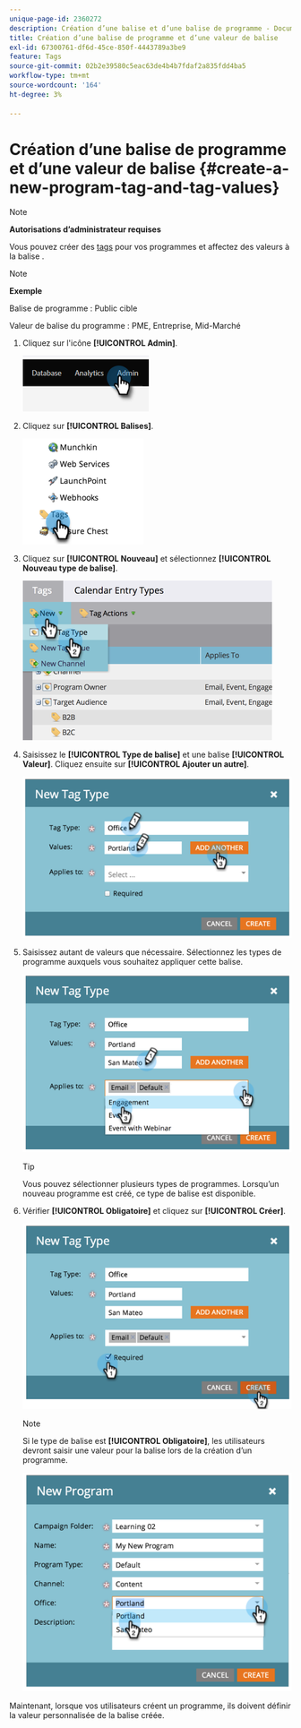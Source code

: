 ```yaml
---
unique-page-id: 2360272
description: Création d’une balise et d’une balise de programme - Documents Marketo - Documentation du produit
title: Création d’une balise de programme et d’une valeur de balise
exl-id: 67300761-df6d-45ce-850f-4443789a3be9
feature: Tags
source-git-commit: 02b2e39580c5eac63de4b4b7fdaf2a835fdd4ba5
workflow-type: tm+mt
source-wordcount: '164'
ht-degree: 3%

---
```


# Création d’une balise de programme et d’une valeur de balise {#create-a-new-program-tag-and-tag-values}

>[!NOTE]
>
>**Autorisations d’administrateur requises**

Vous pouvez créer des [tags](/help/marketo/product-docs/core-marketo-concepts/programs/working-with-programs/understanding-tags.md) pour vos programmes et affectez des valeurs à la balise .

>[!NOTE]
>
>**Exemple**
>
>Balise de programme : Public cible
>
>Valeur de balise du programme : PME, Entreprise, Mid-Marché

1. Cliquez sur l&#39;icône **[!UICONTROL Admin]**.

   ![](assets/create-a-new-program-tag-and-tag-values-1.png)

1. Cliquez sur **[!UICONTROL Balises]**.

   ![](assets/create-a-new-program-tag-and-tag-values-2.png)

1. Cliquez sur **[!UICONTROL Nouveau]** et sélectionnez **[!UICONTROL Nouveau type de balise]**.

   ![](assets/create-a-new-program-tag-and-tag-values-3.png)

1. Saisissez le **[!UICONTROL Type de balise]** et une balise **[!UICONTROL Valeur]**. Cliquez ensuite sur **[!UICONTROL Ajouter un autre]**.

   ![](assets/create-a-new-program-tag-and-tag-values-4.png)

1. Saisissez autant de valeurs que nécessaire. Sélectionnez les types de programme auxquels vous souhaitez appliquer cette balise.

   ![](assets/create-a-new-program-tag-and-tag-values-5.png)

   >[!TIP]
   >
   >Vous pouvez sélectionner plusieurs types de programmes. Lorsqu’un nouveau programme est créé, ce type de balise est disponible.

1. Vérifier **[!UICONTROL Obligatoire]** et cliquez sur **[!UICONTROL Créer]**.

   ![](assets/create-a-new-program-tag-and-tag-values-6.png)

   >[!NOTE]
   >
   >Si le type de balise est **[!UICONTROL Obligatoire]**, les utilisateurs devront saisir une valeur pour la balise lors de la création d’un programme.

   ![](assets/create-a-new-program-tag-and-tag-values-7.png)

Maintenant, lorsque vos utilisateurs créent un programme, ils doivent définir la valeur personnalisée de la balise créée.
